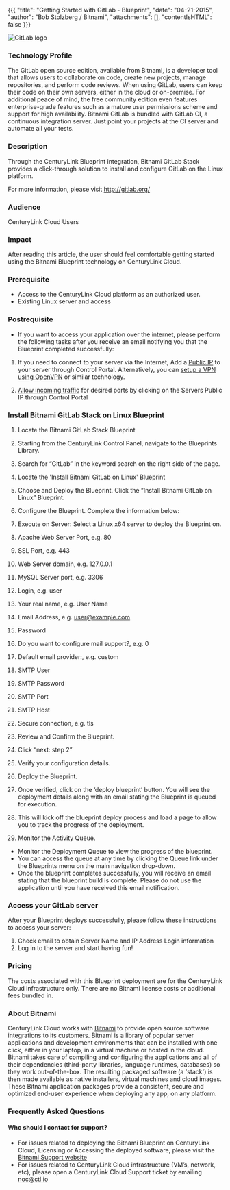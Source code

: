 {{{
  "title": "Getting Started with GitLab - Blueprint",
  "date": "04-21-2015",
  "author": "Bob Stolzberg / Bitnami",
  "attachments": [],
  "contentIsHTML": false
}}}

![GitLab logo](https://bitnami.com/assets/stacks/gitlab/img/gitlab-stack-220x234.png)

### Technology Profile

The GitLab open source edition, available from Bitnami, is a developer tool that allows users to collaborate on code, create new projects, manage repositories, and perform code reviews. When using GitLab, users can keep their code on their own servers, either in the cloud or on-premise. For additional peace of mind, the free community edition even features enterprise-grade features such as a mature user permissions scheme and support for high availability. Bitnami GitLab is bundled with GitLab CI, a continuous integration server. Just point your projects at the CI server and automate all your tests.

### Description

Through the CenturyLink Blueprint integration, Bitnami GitLab Stack provides a click-through solution to install and configure GitLab on the Linux platform.

For more information, please visit http://gitlab.org/

### Audience
CenturyLink Cloud Users

### Impact
After reading this article, the user should feel comfortable getting started using the Bitnami Blueprint technology on CenturyLink Cloud.

### Prerequisite
- Access to the CenturyLink Cloud platform as an authorized user.
- Existing Linux server and access

### Postrequisite
- If you want to access your application over the internet, please perform the following tasks after you receive an email notifying you that the Blueprint completed successfully:

1. If you need to connect to your server via the Internet, Add a [Public IP](../../../network/how-to-add-public-ip-to-virtual-machine.md) to your server through Control Portal. Alternatively, you can [setup a VPN using OpenVPN](../../Network/how-to-configure-client-vpn.md) or similar technology.

2. [Allow incoming traffic](../../../network/how-to-add-public-ip-to-virtual-machine.md) for desired ports by clicking on the Servers Public IP through Control Portal

### Install Bitnami GitLab Stack on Linux Blueprint
1. Locate the Bitnami GitLab Stack Blueprint
  1. Starting from the CenturyLink Control Panel, navigate to the Blueprints Library.
  2. Search for “GitLab” in the keyword search on the right side of the page.
  3. Locate the 'Install Bitnami GitLab on Linux' Blueprint

2. Choose and Deploy the Blueprint. Click the “Install Bitnami GitLab on Linux” Blueprint.

3. Configure the Blueprint. Complete the information below:
  1. Execute on Server: Select a Linux x64 server to deploy the Blueprint on.
  2. Apache Web Server Port, e.g. 80
  3. SSL Port, e.g. 443
  4. Web Server domain, e.g. 127.0.0.1
  5. MySQL Server port, e.g. 3306
  6. Login, e.g. user
  7. Your real name, e.g. User Name
  8. Email Address, e.g. user@example.com
  9. Password
  10. Do you want to configure mail support?, e.g. 0
  11. Default email provider:, e.g. custom
  12. SMTP User
  13. SMTP Password
  14. SMTP Port
  15. SMTP Host
  16. Secure connection, e.g. tls

4. Review and Confirm the Blueprint.
  1. Click “next: step 2”
  2. Verify your configuration details.

5. Deploy the Blueprint.
  1. Once verified, click on the ‘deploy blueprint’ button. You will see the deployment details along with an email stating the Blueprint is queued for execution.
  2. This will kick off the blueprint deploy process and load a page to allow you to track the progress of the deployment.

6. Monitor the Activity Queue.
  * Monitor the Deployment Queue to view the progress of the blueprint.
  * You can access the queue at any time by clicking the Queue link under the Blueprints menu on the main navigation drop-down.
  * Once the blueprint completes successfully, you will receive an email stating that the blueprint build is complete. Please do not use the application until you have received this email notification.

### Access your GitLab server
After your Blueprint deploys successfully, please follow these instructions to access your server:

  1. Check email to obtain Server Name and IP Address Login information
  2. Log in to the server and start having fun!

### Pricing
The costs associated with this Blueprint deployment are for the CenturyLink Cloud infrastructure only.  There are no Bitnami license costs or additional fees bundled in.

### About Bitnami
CenturyLink Cloud works with [Bitnami](http://www.bitnami.com) to provide open source software integrations to its customers.  Bitnami is a library of popular server applications and development environments that can be installed with one click, either in your laptop, in a virtual machine or hosted in the cloud. Bitnami takes care of compiling and configuring the applications and all of their dependencies (third-party libraries, language runtimes, databases) so they work out-of-the-box. The resulting packaged software (a 'stack') is then made available as native installers, virtual machines and cloud images. These Bitnami application packages provide a consistent, secure and optimized end-user experience when deploying any app, on any platform.

### Frequently Asked Questions

#### Who should I contact for support?
- For issues related to deploying the Bitnami Blueprint on CenturyLink Cloud, Licensing or Accessing the deployed software, please visit the [Bitnami Support website](http://www.bitnami.com/support)
- For issues related to CenturyLink Cloud infrastructure (VM’s, network, etc), please open a CenturyLink Cloud Support ticket by emailing noc@ctl.io
